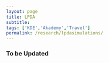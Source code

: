 ```yaml
---
layout: page
title: LPDA 
subtitle: 
tags: ['KDE','Akademy','Travel']
permalink: /research/lpdasimulations/
---
```


### To be Updated

